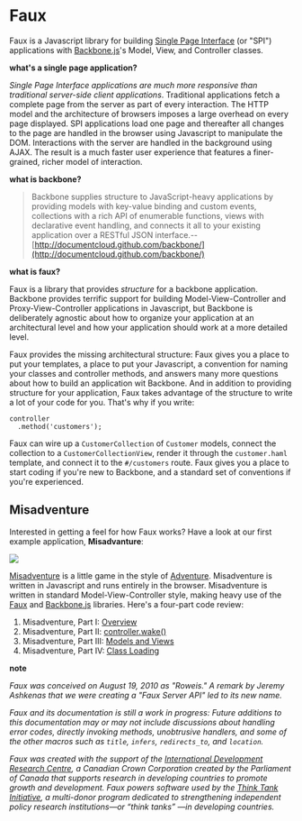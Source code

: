 Faux
===

Faux is a Javascript library for building [Single Page Interface][spi] (or "SPI") applications with [Backbone.js][b]'s Model, View, and Controller classes.

**what's a single page application?**

*Single Page Interface applications are much more responsive than traditional server-side client applications*. Traditional applications fetch a complete page from the server as part of every interaction. The HTTP model and the architecture of browsers imposes a large overhead on every page displayed. SPI applications load one page and thereafter all changes to the page are handled in the browser using Javascript to manipulate the DOM. Interactions with the server are handled in the background using AJAX. The result is a much faster user experience that features a finer-grained, richer model of interaction.

**what is backbone?**

> Backbone supplies structure to JavaScript-heavy applications by providing models with key-value binding and custom events, collections with a rich API of enumerable functions, views with declarative event handling, and connects it all to your existing application over a RESTful JSON interface.--[http://documentcloud.github.com/backbone/](http://documentcloud.github.com/backbone/)

**what is faux?**

Faux is a library that provides *structure* for a backbone application. Backbone provides terrific support for building Model-View-Controller and Proxy-View-Controller applications in Javascript, but Backbone is deliberately agnostic about how to organize your application at an architectural level and how your application should work at a more detailed level.

Faux provides the missing architectural structure: Faux gives you a place to put your templates, a place to put your Javascript, a convention for naming your classes and controller methods, and answers many more questions about how to build an application wit Backbone. And in addition to providing structure for your application, Faux takes advantage of the structure to write a lot of your code for you. That's why if you write:

    controller
      .method('customers');

Faux can wire up a `CustomerCollection` of `Customer` models, connect the collection to a `CustomerCollectionView`, render it through the `customer.haml` template, and connect it to the `#/customers` route. Faux gives you a place to start coding if you're new to Backbone, and a standard set of conventions if you're experienced.

Misadventure
---

Interested in getting a feel for how Faux works? Have a look at our first example application, **Misadvanture**:

<a target="_blank" href="http://min.us/mvkEt6y#1"><img src="http://i.min.us/jeaApo.png" border="0"/></a>

[Misadventure][play] is a little game in the style of [Adventure][a]. Misadventure is written in Javascript and runs entirely in the browser. Misadventure is written in standard Model-View-Controller style, making heavy use of the [Faux][f] and [Backbone.js][b] libraries. Here's a four-part code review:

1. Misadventure, Part I: [Overview][pi]
2. Misadventure, Part II: [controller.wake()][pii]
3. Misadventure, Part III: [Models and Views][piii]
3. Misadventure, Part IV: [Class Loading][piv]

**note**

*Faux was conceived on August 19, 2010 as "Roweis." A remark by Jeremy Ashkenas that we were creating a "Faux Server API" led to its new name.*

*Faux and its documentation is still a work in progress: Future additions to this documentation may or may not include discussions about handling error codes, directly invoking methods, unobtrusive handlers, and some of the other macros such as `title`, `infers`, `redirects_to`, and `location`.*

*Faux was created with the support of the [International Development Research Centre][idrc], a Canadian Crown Corporation created by the Parliament of Canada that supports research in developing countries to promote growth and development. Faux powers software used by the [Think Tank Initiative][tti], a multi-donor program dedicated to strengthening independent policy research institutions—or “think tanks” —in developing countries.*

[aanand]: http://github.com/aanand/
[api]: http://www.joelonsoftware.com/articles/APIWar.html "How Microsoft Lost the API War"
[b]: http://documentcloud.github.com/backbone/
[cloud]: http://getcloudkit.com/
[core]: http://www.ridecore.ca "CORE BMX and Boards"
[couch]: http://couchdb.apache.org/
[cps]: http://en.wikipedia.org/wiki/Continuation-passing_style "Continuation-passing style - Wikipedia, the free encyclopedia"
[c]: /unspace/faux/tree/master/doc/config.md#readme
[functional]: http://osteele.com/sources/javascript/functional/
[f]: /unspace/faux/tree/master/doc/functions.md#readme
[haml]: http://haml-lang.com/ "#haml"
[jamie]: http://github.com/jamiebikies
[k]: https://github.com/raganwald/JQuery-Combinators
[mvp]:  http://github.com/raganwald/homoiconic/blob/master/2010/10/vc_without_m.md#readme "MVC, PVC and (¬M)VC"
[m]: /unspace/faux/tree/master/doc/methods.md#readme
[prg]: http://en.wikipedia.org/wiki/Post/Redirect/Get
[raganwald]: http://github.com/raganwald
[read]: http://weblog.raganwald.com/2007/04/writing-programs-for-people-to-read.html "Writing programs for people to read"
[readme]: /unspace/faux/tree/master/docREADME.md#readme
[sinatra]: http://www.sinatrarb.com/
[spa]: http://en.wikipedia.org/wiki/Single_page_application "Single Page Application"
[spi]: http://itsnat.sourceforge.net/php/spim/spi_manifesto_en.php "The Single Page Interface Manifesto"
[sprout]: http://www.sproutcore.com/
[s]: http://github.com/quirkey/sammy "sammy_js"
[todo]: http://documentcloud.github.com/backbone/examples/todos/index.html
[t]: https://github.com/raganwald/homoiconic/blob/master/2008-10-30/thrush.markdown
[v]: /unspace/faux/tree/master/doc/more_about_views.md#readme
[w]: /unspace/faux/tree/master/doc/writing.md#readme
[wicmajsp]: http://raganwald.posterous.com/why-i-call-myself-a-javascript-programmer "Why I Call Myself a Javascript Programmer"
[idrc]: http://publicwebsite.idrc.ca/
[tti]: http://publicwebsite.idrc.ca/EN/Programs/Social_and_Economic_Policy/Think_Tank_Initiative/Pages/default.aspx
[a]: http://www.digitalhumanities.org/dhq/vol/001/2/000009/000009.html
[f]: https://github.com/unspace/faux
[play]: http://unspace.github.com/misadventure/
[source]: http://github.com/unspace/misadventure
[b]: http://documentcloud.github.com/backbone/
[pi]: http://github.com/raganwald/homoiconic/tree/master/2011/01/misadventure_part_i.md#readme
[pii]: http://github.com/raganwald/homoiconic/tree/master/2011/01/misadventure_part_ii.md#readme
[piii]: http://github.com/raganwald/homoiconic/tree/master/2011/01/misadventure_part_iii.md#readme
[piv]: http://github.com/raganwald/homoiconic/tree/master/2011/02/misadventure_part_iv.md#readme